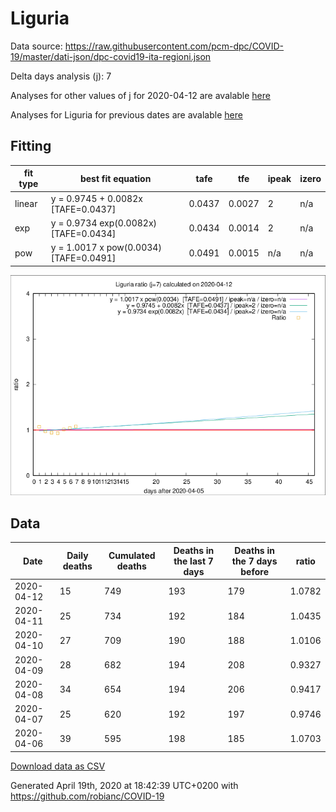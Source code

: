 # Liguria

Data source: https://raw.githubusercontent.com/pcm-dpc/COVID-19/master/dati-json/dpc-covid19-ita-regioni.json

Delta days analysis (j): 7

Analyses for other values of j for 2020-04-12 are avalable [here](../2020-04-12/README.md)

Analyses for Liguria for previous dates are avalable [here](../README.md)

## Fitting 
|fit type|best fit equation|tafe|tfe|ipeak|izero|
|-------|-----|--------|------|---|---|
|linear|y = 0.9745 + 0.0082x  [TAFE=0.0437]|0.0437|0.0027|2|n/a|
|exp|y = 0.9734 exp(0.0082x)  [TAFE=0.0434]|0.0434|0.0014|2|n/a|
|pow|y = 1.0017 x pow(0.0034)  [TAFE=0.0491]|0.0491|0.0015|n/a|n/a|

![Plot](COVID-19_liguria_j7_2020-04-12.png)

## Data
|Date|Daily deaths|Cumulated deaths|Deaths in the last 7 days|Deaths in the 7 days before|ratio|
|----|----------|-----------|-------|--------------------|-----|
|2020-04-12|15|749|193|179|1.0782|
|2020-04-11|25|734|192|184|1.0435|
|2020-04-10|27|709|190|188|1.0106|
|2020-04-09|28|682|194|208|0.9327|
|2020-04-08|34|654|194|206|0.9417|
|2020-04-07|25|620|192|197|0.9746|
|2020-04-06|39|595|198|185|1.0703|

[Download data as CSV](COVID-19_liguria_j7_2020-04-12.csv)

Generated April 19th, 2020 at 18:42:39 UTC+0200 with https://github.com/robianc/COVID-19
